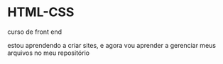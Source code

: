 # HTML-CSS
 curso de front end

 estou aprendendo a criar sites, e agora vou aprender a gerenciar meus arquivos no meu repositório
